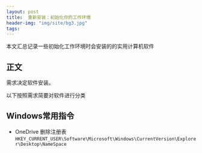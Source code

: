 ```yaml
---
layout: post
title:  重新安装：初始化你的工作环境
header-img: "img/site/bg3.jpg"
tags:
---
```


本文汇总记录一些初始化工作环境时会安装的的实用计算机软件


## 正文

需求决定软件安装。

以下按照需求简要对软件进行分类

## Windows常用指令

+ OneDrive 删除注册表
`HKEY_CURRENT_USER\Software\Microsoft\Windows\CurrentVersion\Explorer\Desktop\NameSpace`

